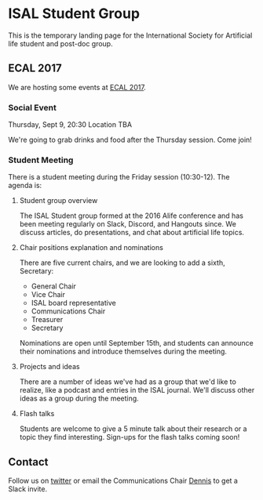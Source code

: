 # ISAL Student Group

This is the temporary landing page for the International Society for Artificial
life student and post-doc group.

## ECAL 2017

We are hosting some events at [ECAL 2017](https://project.inria.fr/ecal2017/).

### Social Event

Thursday, Sept 9, 20:30
Location TBA

We're going to grab drinks and food after the Thursday session. Come join!

### Student Meeting

There is a student meeting during the Friday session (10:30-12). The agenda is:

1. Student group overview

   The ISAL Student group formed at the 2016 Alife conference and has been
   meeting regularly on Slack, Discord, and Hangouts since. We discuss articles,
   do presentations, and chat about artificial life topics.

2. Chair positions explanation and nominations

   There are five current chairs, and we are looking to add a sixth, Secretary:

   + General Chair
   + Vice Chair
   + ISAL board representative
   + Communications Chair
   + Treasurer
   + Secretary

   Nominations are open until September 15th, and students can announce their
   nominations and introduce themselves during the meeting.
   
3. Projects and ideas

   There are a number of ideas we've had as a group that we'd like to realize,
   like a podcast and entries in the ISAL journal. We'll discuss other ideas as
   a group during the meeting.


4. Flash talks

   Students are welcome to give a 5 minute talk about their research or a topic
   they find interesting. Sign-ups for the flash talks coming soon!
   
  
## Contact

Follow us on [twitter](https://twitter.com/isalstudents) or email the
Communications Chair [Dennis](mailto:dennis@d9w.xyz) to get a Slack invite.
